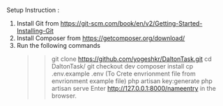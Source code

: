 Setup Instruction :

1. Install Git from https://git-scm.com/book/en/v2/Getting-Started-Installing-Git
2. Install Composer from https://getcomposer.org/download/
3. Run the following commands
    >>  git clone https://github.com/yogeshkr/DaltonTask.git
    >>  cd DaltonTask/
    >>  git checkout dev
    >>  composer install
    >>  cp .env.example .env     (To Crete envrionment file from envrionment example file)
    >>  php artisan key:generate
    >>  php artisan serve
    >>  Enter http://127.0.0.1:8000/nameentry in the browser.
    



